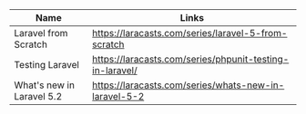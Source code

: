 Name | Links 
------------ | ------------- 
Laravel from Scratch  | https://laracasts.com/series/laravel-5-from-scratch
Testing Laravel | https://laracasts.com/series/phpunit-testing-in-laravel/
What's new in Laravel 5.2 | https://laracasts.com/series/whats-new-in-laravel-5-2

